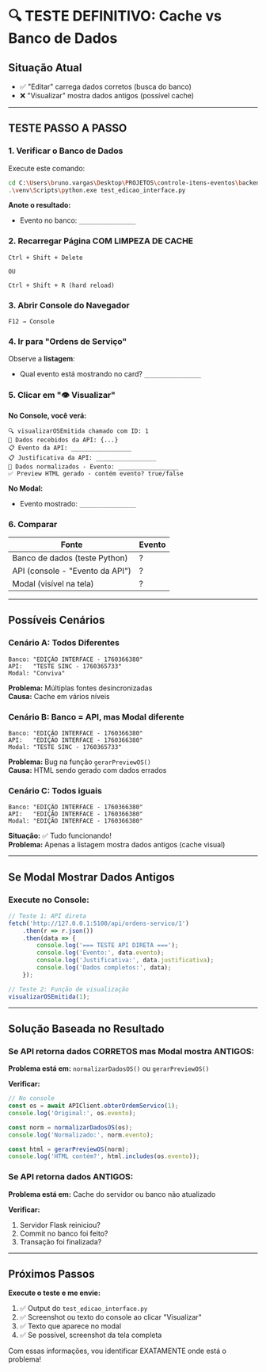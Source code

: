 # 🔍 TESTE DEFINITIVO: Cache vs Banco de Dados

## Situação Atual

- ✅ "Editar" carrega dados corretos (busca do banco)
- ❌ "Visualizar" mostra dados antigos (possível cache)

---

## TESTE PASSO A PASSO

### 1. Verificar o Banco de Dados

Execute este comando:

```bash
cd C:\Users\bruno.vargas\Desktop\PROJETOS\controle-itens-eventos\backend
.\venv\Scripts\python.exe test_edicao_interface.py
```

**Anote o resultado:**
- Evento no banco: `________________`

### 2. Recarregar Página COM LIMPEZA DE CACHE

```
Ctrl + Shift + Delete

OU

Ctrl + Shift + R (hard reload)
```

### 3. Abrir Console do Navegador

```
F12 → Console
```

### 4. Ir para "Ordens de Serviço"

Observe a **listagem**:
- Qual evento está mostrando no card? `________________`

### 5. Clicar em "👁️ Visualizar"

**No Console, você verá:**
```
🔍 visualizarOSEmitida chamado com ID: 1
📡 Dados recebidos da API: {...}
📋 Evento da API: _________________
📋 Justificativa da API: _________________
🔄 Dados normalizados - Evento: _________________
✅ Preview HTML gerado - contém evento? true/false
```

**No Modal:**
- Evento mostrado: `________________`

### 6. Comparar

| Fonte | Evento |
|-------|--------|
| Banco de dados (teste Python) | ? |
| API (console - "Evento da API") | ? |
| Modal (visível na tela) | ? |

---

## Possíveis Cenários

### Cenário A: Todos Diferentes

```
Banco: "EDIÇÃO INTERFACE - 1760366380"
API:   "TESTE SINC - 1760365733"
Modal: "Conviva"
```

**Problema:** Múltiplas fontes desincronizadas  
**Causa:** Cache em vários níveis

### Cenário B: Banco = API, mas Modal diferente

```
Banco: "EDIÇÃO INTERFACE - 1760366380"
API:   "EDIÇÃO INTERFACE - 1760366380"
Modal: "TESTE SINC - 1760365733"
```

**Problema:** Bug na função `gerarPreviewOS()`  
**Causa:** HTML sendo gerado com dados errados

### Cenário C: Todos iguais

```
Banco: "EDIÇÃO INTERFACE - 1760366380"
API:   "EDIÇÃO INTERFACE - 1760366380"
Modal: "EDIÇÃO INTERFACE - 1760366380"
```

**Situação:** ✅ Tudo funcionando!  
**Problema:** Apenas a listagem mostra dados antigos (cache visual)

---

## Se Modal Mostrar Dados Antigos

### Execute no Console:

```javascript
// Teste 1: API direta
fetch('http://127.0.0.1:5100/api/ordens-servico/1')
    .then(r => r.json())
    .then(data => {
        console.log('=== TESTE API DIRETA ===');
        console.log('Evento:', data.evento);
        console.log('Justificativa:', data.justificativa);
        console.log('Dados completos:', data);
    });

// Teste 2: Função de visualização
visualizarOSEmitida(1);
```

---

## Solução Baseada no Resultado

### Se API retorna dados CORRETOS mas Modal mostra ANTIGOS:

**Problema está em:** `normalizarDadosOS()` ou `gerarPreviewOS()`

**Verificar:**
```javascript
// No console
const os = await APIClient.obterOrdemServico(1);
console.log('Original:', os.evento);

const norm = normalizarDadosOS(os);
console.log('Normalizado:', norm.evento);

const html = gerarPreviewOS(norm);
console.log('HTML contém?', html.includes(os.evento));
```

### Se API retorna dados ANTIGOS:

**Problema está em:** Cache do servidor ou banco não atualizado

**Verificar:**
1. Servidor Flask reiniciou?
2. Commit no banco foi feito?
3. Transação foi finalizada?

---

## Próximos Passos

**Execute o teste e me envie:**

1. ✅ Output do `test_edicao_interface.py`
2. ✅ Screenshot ou texto do console ao clicar "Visualizar"
3. ✅ Texto que aparece no modal
4. ✅ Se possível, screenshot da tela completa

Com essas informações, vou identificar EXATAMENTE onde está o problema!

